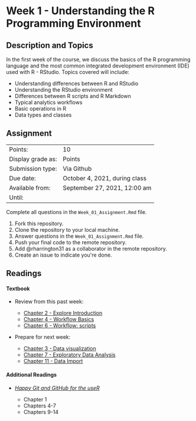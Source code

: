 # Week 1 - Understanding the R Programming Environment

## Description and Topics

In the first week of the course, we discuss the basics of the R programming language and the most common integrated development environment (IDE) used with R - RStudio. Topics covered will include:

-   Understanding differences between R and RStudio
-   Understanding the RStudio environment
-   Differences between R scripts and R Markdown
-   Typical analytics workflows
-   Basic operations in R
-   Data types and classes

## Assignment

|                   |                               |
|-------------------|-------------------------------|
| Points:           | 10                            |
| Display grade as: | Points                        |
| Submission type:  | Via Github                    |
| Due date:         | October 4, 2021, during class |
| Available from:   | September 27, 2021, 12:00 am  |
| Until:            |                               |

Complete all questions in the `Week_01_Assignment.Rmd` file.

1.  Fork this repository.
2.  Clone the repository to your local machine.
3.  Answer questions in the `Week_01_Assignment.Rmd` file.
4.  Push your final code to the remote repository.
5.  Add \@rharrington31 as a collaborator in the remote repository.
6.  Create an issue to indicate you're done.

## Readings

#### Textbook

-   Review from this past week:

    -   [Chapter 2 - Explore Introduction](https://r4ds.had.co.nz/explore-intro.html)
    -   [Chapter 4 - Workflow Basics](https://r4ds.had.co.nz/workflow-basics.html)
    -   [Chapter 6 - Workflow: scripts](https://r4ds.had.co.nz/workflow-scripts.html)

-   Prepare for next week:

    -   [Chapter 3 - Data visualization](https://r4ds.had.co.nz/data-visualisation.html)
    -   [Chapter 7 - Exploratory Data Analysis](https://r4ds.had.co.nz/exploratory-data-analysis.html)
    -   [Chapter 11 - Data Import](https://r4ds.had.co.nz/data-import.html)

#### Additional Readings

-   [*Happy Git and GitHub for the useR*](https://happygitwithr.com/)

    -   Chapter 1
    -   Chapters 4-7
    -   Chapters 9-14
